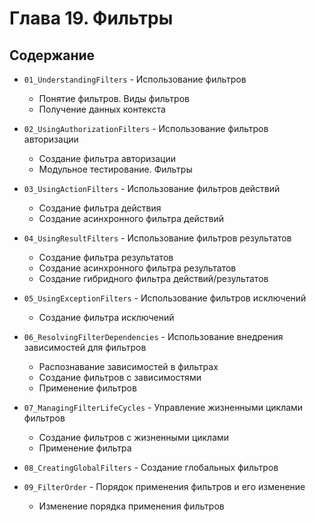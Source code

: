 # Глава 19. Фильтры

## Содержание

* `01_UnderstandingFilters` - Использование фильтров
  * Понятие фильтров. Виды фильтров
  * Получение данных контекста

* `02_UsingAuthorizationFilters` - Использование фильтров авторизации
  * Создание фильтра авторизации
  * Модульное тестирование. Фильтры

* `03_UsingActionFilters` - Использование фильтров действий
  * Создание фильтра действия
  * Создание асинхронного фильтра действий

* `04_UsingResultFilters` - Использование фильтров результатов
  * Создание фильтра результатов
  * Создание асинхронного фильтра результатов
  * Создание гибридного фильтра действий/результатов

* `05_UsingExceptionFilters` - Использование фильтров исключений
  * Создание фильтра исключений

* `06_ResolvingFilterDependencies` - Использование внедрения зависимостей для фильтров
  * Распознавание зависимостей в фильтрах
  * Создание фильтров с зависимостями
  * Применение фильтров

* `07_ManagingFilterLifeCycles` - Управление жизненными циклами фильтров
  * Создание фильтров с жизненными циклами
  * Применение фильтра

* `08_CreatingGlobalFilters` - Создание глобальных фильтров

* `09_FilterOrder` - Порядок применения фильтров и его изменение
  * Изменение порядка применения фильтров
